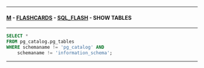 
---

#### [M](https://github.com/ttltrk/TTT/blob/master/menu.md) - [FLASHCARDS](https://github.com/ttltrk/TTT/tree/master/FLASHCARDS/FLASHCARDS.md) - [SQL_FLASH](https://github.com/ttltrk/TTT/tree/master/FLASHCARDS/SQL_FLASH/SQL_FLASH.md) - SHOW TABLES

---

```sql
SELECT *
FROM pg_catalog.pg_tables
WHERE schemaname != 'pg_catalog' AND
    schemaname != 'information_schema';
```

---
